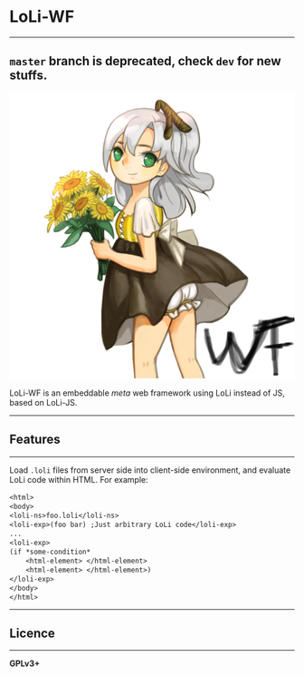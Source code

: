 # LoLi-WF
---
**`master` branch is deprecated, check `dev` for new stuffs.**
---

![LoLi-WF](/loliwf.png)

LoLi-WF is an embeddable *meta* web framework using LoLi instead of JS, based on LoLi-JS.

---
## Features
---
Load `.loli` files from server side into client-side environment, and evaluate LoLi code within HTML. For example:

    <html>
    <body>
    <loli-ns>foo.loli</loli-ns>
    <loli-exp>(foo bar) ;Just arbitrary LoLi code</loli-exp>
    ...
    <loli-exp>
    (if *some-condition*
        <html-element> </html-element>
        <html-element> </html-element>)
    </loli-exp>
    </body>
    </html>

---
## Licence
---
**GPLv3+**
